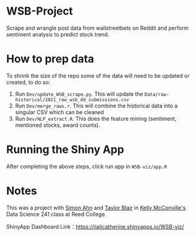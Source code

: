 # WSB-Project

Scrape and wrangle post data from wallstreetbets on Reddit and perform sentiment analysis to predict stock trend.

# How to prep data

To shrink the size of the repo some of the data will need to be updated or created, to do so:

1. Run `Dev/update_WSB_scrape.py`. This will update the `Data/raw-historical/2021_raw_wsb_dd_submissions.csv`
2. Run `Dev/merge_raws.r`. This will combine the historical data into a singular CSV which can be cleaned
3. Run `Dev/NLP_extract.R`. This does the feature mining (sentiment, mentioned stocks, award counts).

# Running the Shiny App

After completing the above steps, click run app in `WSB-viz/app.R`

# Notes

This was a project with [Simon Ahn](https://github.com/ahnsb5117) and [Taylor Blair](https://github.com/Goodernews) in [Kelly McConville's](https://github.com/mcconvil) Data Science 241 class at Reed College.

ShinyApp Dashboard Link：https://jialicatherine.shinyapps.io/WSB-viz/
